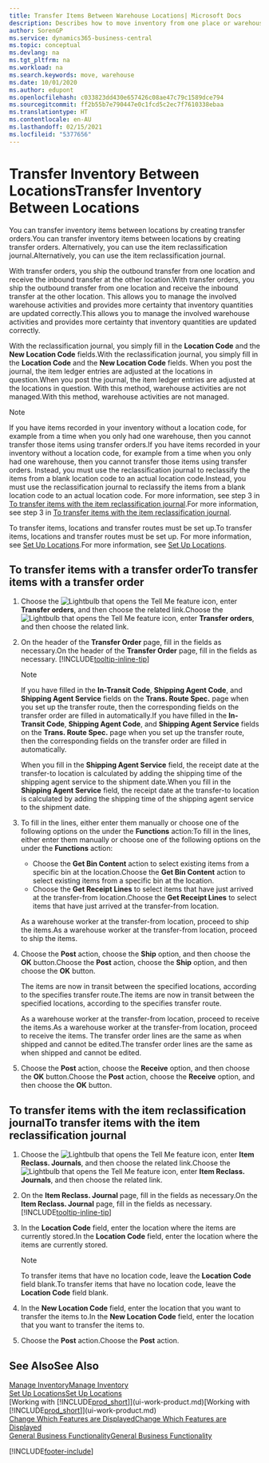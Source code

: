```yaml
---
title: Transfer Items Between Warehouse Locations| Microsoft Docs
description: Describes how to move inventory from one place or warehouse to another, either with the reclassification journal or with transfer orders.
author: SorenGP
ms.service: dynamics365-business-central
ms.topic: conceptual
ms.devlang: na
ms.tgt_pltfrm: na
ms.workload: na
ms.search.keywords: move, warehouse
ms.date: 10/01/2020
ms.author: edupont
ms.openlocfilehash: c033823dd430e657426c08ae47c79c1589dce794
ms.sourcegitcommit: ff2b55b7e790447e0c1fcd5c2ec7f7610338ebaa
ms.translationtype: HT
ms.contentlocale: en-AU
ms.lasthandoff: 02/15/2021
ms.locfileid: "5377656"
---
```

# <a name="transfer-inventory-between-locations"></a><span data-ttu-id="54cd1-103">Transfer Inventory Between Locations</span><span class="sxs-lookup"><span data-stu-id="54cd1-103">Transfer Inventory Between Locations</span></span>
<span data-ttu-id="54cd1-104">You can transfer inventory items between locations by creating transfer orders.</span><span class="sxs-lookup"><span data-stu-id="54cd1-104">You can transfer inventory items between locations by creating transfer orders.</span></span> <span data-ttu-id="54cd1-105">Alternatively, you can use the item reclassification journal.</span><span class="sxs-lookup"><span data-stu-id="54cd1-105">Alternatively, you can use the item reclassification journal.</span></span>

<span data-ttu-id="54cd1-106">With transfer orders, you ship the outbound transfer from one location and receive the inbound transfer at the other location.</span><span class="sxs-lookup"><span data-stu-id="54cd1-106">With transfer orders, you ship the outbound transfer from one location and receive the inbound transfer at the other location.</span></span> <span data-ttu-id="54cd1-107">This allows you to manage the involved warehouse activities and provides more certainty that inventory quantities are updated correctly.</span><span class="sxs-lookup"><span data-stu-id="54cd1-107">This allows you to manage the involved warehouse activities and provides more certainty that inventory quantities are updated correctly.</span></span>

<span data-ttu-id="54cd1-108">With the reclassification journal, you simply fill in the **Location Code** and the **New Location Code** fields.</span><span class="sxs-lookup"><span data-stu-id="54cd1-108">With the reclassification journal, you simply fill in the **Location Code** and the **New Location Code** fields.</span></span> <span data-ttu-id="54cd1-109">When you post the journal, the item ledger entries are adjusted at the locations in question.</span><span class="sxs-lookup"><span data-stu-id="54cd1-109">When you post the journal, the item ledger entries are adjusted at the locations in question.</span></span> <span data-ttu-id="54cd1-110">With this method, warehouse activities are not managed.</span><span class="sxs-lookup"><span data-stu-id="54cd1-110">With this method, warehouse activities are not managed.</span></span>

> [!NOTE]  
>   <span data-ttu-id="54cd1-111">If you have items recorded in your inventory without a location code, for example from a time when you only had one warehouse, then you cannot transfer those items using transfer orders.</span><span class="sxs-lookup"><span data-stu-id="54cd1-111">If you have items recorded in your inventory without a location code, for example from a time when you only had one warehouse, then you cannot transfer those items using transfer orders.</span></span> <span data-ttu-id="54cd1-112">Instead, you must use the reclassification journal to reclassify the items from a blank location code to an actual location code.</span><span class="sxs-lookup"><span data-stu-id="54cd1-112">Instead, you must use the reclassification journal to reclassify the items from a blank location code to an actual location code.</span></span>  <span data-ttu-id="54cd1-113">For more information, see step 3 in [To transfer items with the item reclassification journal](inventory-how-transfer-between-locations.md#to-transfer-items-with-the-item-reclassification-journal).</span><span class="sxs-lookup"><span data-stu-id="54cd1-113">For more information, see step 3 in [To transfer items with the item reclassification journal](inventory-how-transfer-between-locations.md#to-transfer-items-with-the-item-reclassification-journal).</span></span>

<span data-ttu-id="54cd1-114">To transfer items, locations and transfer routes must be set up.</span><span class="sxs-lookup"><span data-stu-id="54cd1-114">To transfer items, locations and transfer routes must be set up.</span></span> <span data-ttu-id="54cd1-115">For more information, see [Set Up Locations](inventory-how-setup-locations.md).</span><span class="sxs-lookup"><span data-stu-id="54cd1-115">For more information, see [Set Up Locations](inventory-how-setup-locations.md).</span></span>

## <a name="to-transfer-items-with-a-transfer-order"></a><span data-ttu-id="54cd1-116">To transfer items with a transfer order</span><span class="sxs-lookup"><span data-stu-id="54cd1-116">To transfer items with a transfer order</span></span>
1. <span data-ttu-id="54cd1-117">Choose the ![Lightbulb that opens the Tell Me feature](media/ui-search/search_small.png "Tell me what you want to do") icon, enter **Transfer orders**, and then choose the related link.</span><span class="sxs-lookup"><span data-stu-id="54cd1-117">Choose the ![Lightbulb that opens the Tell Me feature](media/ui-search/search_small.png "Tell me what you want to do") icon, enter **Transfer orders**, and then choose the related link.</span></span>
2. <span data-ttu-id="54cd1-118">On the header of the **Transfer Order** page, fill in the fields as necessary.</span><span class="sxs-lookup"><span data-stu-id="54cd1-118">On the header of the **Transfer Order** page, fill in the fields as necessary.</span></span> [!INCLUDE[tooltip-inline-tip](includes/tooltip-inline-tip_md.md)]

    > [!NOTE]  
    >   <span data-ttu-id="54cd1-119">If you have filled in the **In-Transit Code**, **Shipping Agent Code**, and **Shipping Agent Service** fields on the **Trans. Route Spec.** page when you set up the transfer route, then the corresponding fields on the transfer order are filled in automatically.</span><span class="sxs-lookup"><span data-stu-id="54cd1-119">If you have filled in the **In-Transit Code**, **Shipping Agent Code**, and **Shipping Agent Service** fields on the **Trans. Route Spec.** page when you set up the transfer route, then the corresponding fields on the transfer order are filled in automatically.</span></span>

    <span data-ttu-id="54cd1-120">When you fill in the **Shipping Agent Service** field, the receipt date at the transfer-to location is calculated by adding the shipping time of the shipping agent service to the shipment date.</span><span class="sxs-lookup"><span data-stu-id="54cd1-120">When you fill in the **Shipping Agent Service** field, the receipt date at the transfer-to location is calculated by adding the shipping time of the shipping agent service to the shipment date.</span></span>

3. <span data-ttu-id="54cd1-121">To fill in the lines, either enter them manually or choose one of the following options on the under the **Functions** action:</span><span class="sxs-lookup"><span data-stu-id="54cd1-121">To fill in the lines, either enter them manually or choose one of the following options on the under the **Functions** action:</span></span>
    - <span data-ttu-id="54cd1-122">Choose the **Get Bin Content** action to select existing items from a specific bin at the location.</span><span class="sxs-lookup"><span data-stu-id="54cd1-122">Choose the **Get Bin Content** action to select existing items from a specific bin at the location.</span></span>
    - <span data-ttu-id="54cd1-123">Choose the **Get Receipt Lines** to select items that have just arrived at the transfer-from location.</span><span class="sxs-lookup"><span data-stu-id="54cd1-123">Choose the **Get Receipt Lines** to select items that have just arrived at the transfer-from location.</span></span>   

    <span data-ttu-id="54cd1-124">As a warehouse worker at the transfer-from location, proceed to ship the items.</span><span class="sxs-lookup"><span data-stu-id="54cd1-124">As a warehouse worker at the transfer-from location, proceed to ship the items.</span></span>
4. <span data-ttu-id="54cd1-125">Choose the **Post** action, choose the **Ship** option, and then choose the **OK** button.</span><span class="sxs-lookup"><span data-stu-id="54cd1-125">Choose the **Post** action, choose the **Ship** option, and then choose the **OK** button.</span></span>

    <span data-ttu-id="54cd1-126">The items are now in transit between the specified locations, according to the specifies transfer route.</span><span class="sxs-lookup"><span data-stu-id="54cd1-126">The items are now in transit between the specified locations, according to the specifies transfer route.</span></span>

    <span data-ttu-id="54cd1-127">As a warehouse worker at the transfer-from location, proceed to receive the items.</span><span class="sxs-lookup"><span data-stu-id="54cd1-127">As a warehouse worker at the transfer-from location, proceed to receive the items.</span></span> <span data-ttu-id="54cd1-128">The transfer order lines are the same as when shipped and cannot be edited.</span><span class="sxs-lookup"><span data-stu-id="54cd1-128">The transfer order lines are the same as when shipped and cannot be edited.</span></span>
5. <span data-ttu-id="54cd1-129">Choose the **Post** action, choose the **Receive** option, and then choose the **OK** button.</span><span class="sxs-lookup"><span data-stu-id="54cd1-129">Choose the **Post** action, choose the **Receive** option, and then choose the **OK** button.</span></span>

## <a name="to-transfer-items-with-the-item-reclassification-journal"></a><span data-ttu-id="54cd1-130">To transfer items with the item reclassification journal</span><span class="sxs-lookup"><span data-stu-id="54cd1-130">To transfer items with the item reclassification journal</span></span>
1. <span data-ttu-id="54cd1-131">Choose the ![Lightbulb that opens the Tell Me feature](media/ui-search/search_small.png "Tell me what you want to do") icon, enter **Item Reclass. Journals**, and then choose the related link.</span><span class="sxs-lookup"><span data-stu-id="54cd1-131">Choose the ![Lightbulb that opens the Tell Me feature](media/ui-search/search_small.png "Tell me what you want to do") icon, enter **Item Reclass. Journals**, and then choose the related link.</span></span>
2. <span data-ttu-id="54cd1-132">On the **Item Reclass. Journal** page, fill in the fields as necessary.</span><span class="sxs-lookup"><span data-stu-id="54cd1-132">On the **Item Reclass. Journal** page, fill in the fields as necessary.</span></span> [!INCLUDE[tooltip-inline-tip](includes/tooltip-inline-tip_md.md)]
3. <span data-ttu-id="54cd1-133">In the **Location Code** field, enter the location where the items are currently stored.</span><span class="sxs-lookup"><span data-stu-id="54cd1-133">In the **Location Code** field, enter the location where the items are currently stored.</span></span>

    > [!NOTE]  
    >   <span data-ttu-id="54cd1-134">To transfer items that have no location code, leave the **Location Code** field blank.</span><span class="sxs-lookup"><span data-stu-id="54cd1-134">To transfer items that have no location code, leave the **Location Code** field blank.</span></span>
4. <span data-ttu-id="54cd1-135">In the **New Location Code** field, enter the location that you want to transfer the items to.</span><span class="sxs-lookup"><span data-stu-id="54cd1-135">In the **New Location Code** field, enter the location that you want to transfer the items to.</span></span>
5. <span data-ttu-id="54cd1-136">Choose the **Post** action.</span><span class="sxs-lookup"><span data-stu-id="54cd1-136">Choose the **Post** action.</span></span>

## <a name="see-also"></a><span data-ttu-id="54cd1-137">See Also</span><span class="sxs-lookup"><span data-stu-id="54cd1-137">See Also</span></span>
[<span data-ttu-id="54cd1-138">Manage Inventory</span><span class="sxs-lookup"><span data-stu-id="54cd1-138">Manage Inventory</span></span>](inventory-manage-inventory.md)  
[<span data-ttu-id="54cd1-139">Set Up Locations</span><span class="sxs-lookup"><span data-stu-id="54cd1-139">Set Up Locations</span></span>](inventory-how-setup-locations.md)  
<span data-ttu-id="54cd1-140">[Working with [!INCLUDE[prod_short](includes/prod_short.md)]](ui-work-product.md)</span><span class="sxs-lookup"><span data-stu-id="54cd1-140">[Working with [!INCLUDE[prod_short](includes/prod_short.md)]](ui-work-product.md)</span></span>  
[<span data-ttu-id="54cd1-141">Change Which Features are Displayed</span><span class="sxs-lookup"><span data-stu-id="54cd1-141">Change Which Features are Displayed</span></span>](ui-experiences.md)  
[<span data-ttu-id="54cd1-142">General Business Functionality</span><span class="sxs-lookup"><span data-stu-id="54cd1-142">General Business Functionality</span></span>](ui-across-business-areas.md)


[!INCLUDE[footer-include](includes/footer-banner.md)]